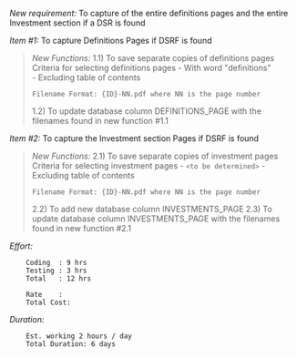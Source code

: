 *New requirement:* 
To capture of the entire definitions pages and the entire Investment section if a DSR is found

*Item #1:*
To capture Definitions Pages if DSRF is found
 
>  *New Functions:*
>  1.1) To save separate copies of definitions pages 
>     Criteria for selecting definitions pages
>     - With word "definitions" 	
>     - Excluding table of contents
>
>     Filename Format: {ID}-NN.pdf where NN is the page number
>
>  1.2) To update database column DEFINITIONS_PAGE with the filenames found in new function #1.1


*Item #2:* 
To capture the Investment section Pages if DSRF is found

>  *New Functions:*
>  2.1) To save separate copies of investment pages
>     Criteria for selecting investment pages
>     - `<to be determined>`
>     - Excluding table of contents
>
>     Filename Format: {ID}-NN.pdf where NN is the page number
>
>  2.2) To add new database column INVESTMENTS_PAGE 
>  2.3) To update database column INVESTMENTS_PAGE with the filenames found in new function #2.1

*Effort:*
```
	Coding 	: 9 hrs
	Testing	: 3 hrs
	Total	: 12 hrs

	Rate	: 
	Total Cost: 
```

*Duration:*
```
	Est. working 2 hours / day
	Total Duration: 6 days
```


